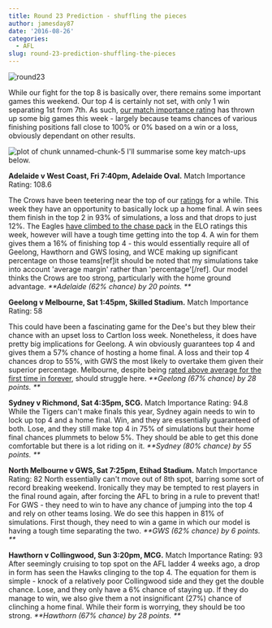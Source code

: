 ```yaml
---
title: Round 23 Prediction - shuffling the pieces
author: jamesday87
date: '2016-08-26'
categories:
  - AFL
slug: round-23-prediction-shuffling-the-pieces
---
```


![round23](http://plussixoneblog.com/img/2016/08/round23.png)

While our fight for the top 8 is basically over, there remains some important games this weekend. Our top 4 is certainly not set, with only 1 win separating 1st from 7th. As such, [our match importance rating](http://plussixoneblog.com/2016/06/16/beyond-the-8-point-game-estimating-match-importance-in-the-afl/) has thrown up some big games this week - largely because teams chances of various finishing positions fall close to 100% or 0% based on a win or a loss, obviously dependant on other results.
<!-- more -->
![plot of chunk unnamed-chunk-5](http://plussixoneblog.com/img/2016/08/unnamed-chunk-5-1-6.png)
I'll summarise some key match-ups below.

**Adelaide v West Coast, Fri 7:40pm, Adelaide Oval.**
Match Importance Rating: 108.6

The Crows have been teetering near the top of our [ratings](http://plussixoneblog.com/elo-rating-system/) for a while. This week they have an opportunity to basically lock up a home final. A win sees them finish in the top 2 in 93% of simulations, a loss and that drops to just 12%. The Eagles [have climbed to the chase pack](http://plussixoneblog.com/2016/08/24/round-23-ratings-simulations-set-stone/) in the ELO ratings this week, however will have a tough time getting into the top 4. A win for them gives them a 16% of finishing top 4 - this would essentially require all of Geelong, Hawthorn and GWS losing, and WCE making up significant percentage on those teams[ref]it should be noted that my simulations take into account 'average margin' rather than 'percentage'[/ref]. Our model thinks the Crows are too strong, particularly with the home ground advantage. _**Adelaide (62% chance) by 20 points. **_

**Geelong v Melbourne, Sat 1:45pm, Skilled Stadium.**
Match Importance Rating: 58

This could have been a fascinating game for the Dee's but they blew their chance with an upset loss to Cartlon loss week. Nonetheless, it does have pretty big implications for Geelong. A win obviously guarantees top 4 and gives them a 57% chance of hosting a home final. A loss and their top 4 chances drop to 55%, with GWS the most likely to overtake them given their superior percentage. Melbourne, despite being [rated above average for the first time in forever](http://plussixoneblog.com/2016/08/17/round-22-ratings-simulations-sydney-adelaide-standout/), should struggle here. _**Geelong (67% chance) by 28 points. **_

**Sydney v Richmond, Sat 4:35pm, SCG.**
Match Importance Rating: 94.8
While the Tigers can't make finals this year, Sydney again needs to win to lock up top 4 and a home final. Win, and they are essentially guaranteed of both. Lose, and they still make top 4 in 75% of simulations but their home final chances plummets to below 5%. They should be able to get this done comfortable but there is a lot riding on it. _**Sydney (80% chance) by 55 points. **_

**North Melbourne v GWS, Sat 7:25pm, Etihad Stadium.**
Match Importance Rating: 82
North essentially can't move out of 8th spot, barring some sort of record breaking weekend. Ironically they may be tempted to rest players in the final round again, after forcing the AFL to bring in a rule to prevent that! For GWS - they need to win to have any chance of jumping into the top 4 and rely on other teams losing. We do see this happen in 81% of simulations. First though, they need to win a game in which our model is having a tough time separating the two. _**GWS (62% chance) by 6 points. **_

**Hawthorn v Collingwood, Sun 3:20pm, MCG.**
Match Importance Rating: 93
After seemingly cruising to top spot on the AFL ladder 4 weeks ago, a drop in form has seen the Hawks clinging to the top 4. The equation for them is simple - knock of a relatively poor Collingwood side and they get the double chance. Lose, and they only have a 6% chance of staying up. If they do manage to win, we also give them a not insignificant (27%) chance of clinching a home final. While their form is worrying, they should be too strong. _**Hawthorn (67% chance) by 28 points. **_
